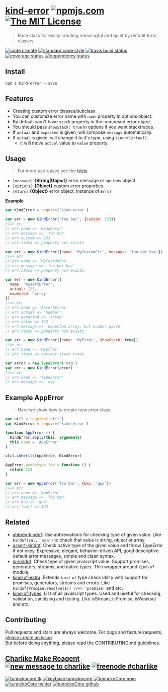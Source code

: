 # [kind-error][author-www-url] [![npmjs.com][npmjs-img]][npmjs-url] [![The MIT License][license-img]][license-url] 

> Base class for easily creating meaningful and quiet by default Error classes.

[![code climate][codeclimate-img]][codeclimate-url] [![standard code style][standard-img]][standard-url] [![travis build status][travis-img]][travis-url] [![coverage status][coveralls-img]][coveralls-url] [![dependency status][david-img]][david-url]


## Install
```
npm i kind-error --save
```


## Features
- Creating custom error classes/subclass
- You can customize error name with `name` property in options object.
- By default won't have `stack` property in the composed error object.
- You should pass `showStack: true` in options if you want stacktraces.
- If `actual` and `expected` is given, will compose `message` automatically.
- If `actual` is given, will change it to it's type, using `kindof(actual)`.
  + it will move `actual` value to `value` property


## Usage
> For more use-cases see the [tests](./test.js)

- `[message]` **{String|Object}** error message or `options` object
- `[options]` **{Object}** custom error properties
- `returns` **{Object}** error object, instance of `Error`

**Example**

```js
var KindError = require('kind-error')

var err = new KindError('foo bar', {custom: 123})
//=> err
// err.name => 'KindError'
// err.message => 'foo bar'
// err.custom => 123
// err.stack => property not exists

var err = new KindError({name: 'MyCustomErr', message: 'foo bar baz'})
//=> err
// err.name => 'MyCustomErr'
// err.message => 'foo bar baz'
// err.stack => property not exists

var err = new KindError({
  name: 'AssertError',
  actual: 123,
  expected: 'array'
})
//=> err
// err.name => 'AssertError'
// err.actual => 'number'
// err.expected => 'array'
// err.value => 123
// err.message => 'expected array, but number given'
// err.stack => property not exists

var err = new KindError({name: 'MyError', showStack: true})
//=> err
// err.name => 'MyError'
// err.stack => correct stack trace

var error = new TypeError('msg')
var err = new KindError(error)
//=> err
// err.name => 'TypeError'
// err.message => 'msg'
```

## Example AppError
> Here we show how to create new error class

```js
var util = require('util')
var KindError = require('kind-error')

function AppError () {
  KindError.apply(this, arguments)
  this.name = 'AppError'
}

util.inherits(AppError, KindError)

AppError.prototype.foo = function () {
  return 123
}

var err = new AppError('foo bar', {baz: 'qux'})
//=> err
// err.name => 'AppError'
// err.message => 'foo bar'
// err.baz => 'qux'
// err.foo() => 123
```


## Related
- [abbrev-kindof](https://github.com/tunnckoCore/abbrev-kindof): Use abbreviations for checking type of given value. Like `kindof(val, 'soa')` to check that value is string, object or array.
- [assert-kindof](https://github.com/tunnckoCore/assert-kindof): Check native type of the given value and throw TypeError if not okey. Expressive, elegant, behavior-driven API, good descriptive default error messages, simple and clean syntax.
- [is-kindof](https://github.com/tunnckocore/is-kindof): Check type of given javascript value. Support promises, generators, streams, and native types. Thin wrapper around `kind-of` module.
- [kind-of-extra](https://github.com/tunnckocore/kind-of-extra): Extends `kind-of` type check utility with support for promises, generators, streams and errors. Like `kindof(Promise.resolve(1)) //=> 'promise'` and etc.
- [kind-of-types](https://github.com/tunnckocore/kind-of-types): List of all javascript types. Used and useful for checking, validation, sanitizing and testing. Like isStream, isPromise, isWeakset and etc.


## Contributing
Pull requests and stars are always welcome. For bugs and feature requests, [please create an issue](https://github.com/tunnckoCore/kind-error/issues/new).  
But before doing anything, please read the [CONTRIBUTING.md](./CONTRIBUTING.md) guidelines.


## [Charlike Make Reagent](http://j.mp/1stW47C) [![new message to charlike][new-message-img]][new-message-url] [![freenode #charlike][freenode-img]][freenode-url]

[![tunnckocore.tk][author-www-img]][author-www-url] [![keybase tunnckocore][keybase-img]][keybase-url] [![tunnckoCore npm][author-npm-img]][author-npm-url] [![tunnckoCore twitter][author-twitter-img]][author-twitter-url] [![tunnckoCore github][author-github-img]][author-github-url]


[npmjs-url]: https://www.npmjs.com/package/kind-error
[npmjs-img]: https://img.shields.io/npm/v/kind-error.svg?label=kind-error

[license-url]: https://github.com/tunnckoCore/kind-error/blob/master/LICENSE.md
[license-img]: https://img.shields.io/badge/license-MIT-blue.svg


[codeclimate-url]: https://codeclimate.com/github/tunnckoCore/kind-error
[codeclimate-img]: https://img.shields.io/codeclimate/github/tunnckoCore/kind-error.svg

[travis-url]: https://travis-ci.org/tunnckoCore/kind-error
[travis-img]: https://img.shields.io/travis/tunnckoCore/kind-error.svg

[coveralls-url]: https://coveralls.io/r/tunnckoCore/kind-error
[coveralls-img]: https://img.shields.io/coveralls/tunnckoCore/kind-error.svg

[david-url]: https://david-dm.org/tunnckoCore/kind-error
[david-img]: https://img.shields.io/david/tunnckoCore/kind-error.svg

[standard-url]: https://github.com/feross/standard
[standard-img]: https://img.shields.io/badge/code%20style-standard-brightgreen.svg


[author-www-url]: http://www.tunnckocore.tk
[author-www-img]: https://img.shields.io/badge/www-tunnckocore.tk-fe7d37.svg

[keybase-url]: https://keybase.io/tunnckocore
[keybase-img]: https://img.shields.io/badge/keybase-tunnckocore-8a7967.svg

[author-npm-url]: https://www.npmjs.com/~tunnckocore
[author-npm-img]: https://img.shields.io/badge/npm-~tunnckocore-cb3837.svg

[author-twitter-url]: https://twitter.com/tunnckoCore
[author-twitter-img]: https://img.shields.io/badge/twitter-@tunnckoCore-55acee.svg

[author-github-url]: https://github.com/tunnckoCore
[author-github-img]: https://img.shields.io/badge/github-@tunnckoCore-4183c4.svg

[freenode-url]: http://webchat.freenode.net/?channels=charlike
[freenode-img]: https://img.shields.io/badge/freenode-%23charlike-5654a4.svg

[new-message-url]: https://github.com/tunnckoCore/messages
[new-message-img]: https://img.shields.io/badge/ask%20me-anything-green.svg
